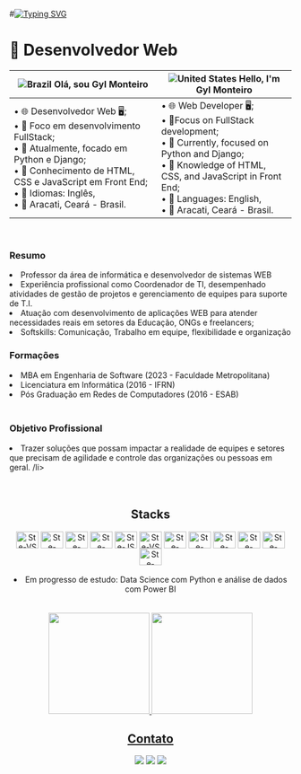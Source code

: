 #[![Typing SVG](https://readme-typing-svg.demolab.com?font=Fira+Code&pause=1000&random=false&width=435&lines=I'am+Gyl+Monteiro)](https://git.io/typing-svg)
# 🚀 Desenvolvedor Web 

| ![Brazil](https://raw.githubusercontent.com/stevenrskelton/flag-icon/master/png/16/country-4x3/br.png "Brazil") Olá, sou Gyl Monteiro | ![United States](https://raw.githubusercontent.com/stevenrskelton/flag-icon/master/png/16/country-4x3/us.png "United States") Hello, I'm Gyl Monteiro 
| --- | --- 
| • 🌐 Desenvolvedor Web 🖥️;<br>• 📝 Foco em desenvolvimento FullStack;<br>• 📝 Atualmente, focado em Python e Django;<br> • 📝 Conhecimento de HTML, CSS e JavaScript em Front End; <br> • 📝 Idiomas: Inglês, <br>• 📍 Aracati, Ceará - Brasil. | • 🌐 Web Developer 🖥️;<br>• 📝Focus on FullStack development;<br>• 📝 Currently, focused on Python and Django;<br> • 📝 Knowledge of HTML, CSS, and JavaScript in Front End; <br>• 📝 Languages: English, <br> • 📍 Aracati, Ceará - Brasil. 

<img align="right">
<div align="center">

<br>

<div align="left">
<h3> Resumo</h3>
<li> Professor da área de informática e desenvolvedor de sistemas WEB </li>
<li> Experiência profissional como Coordenador de TI, desempenhado atividades de gestão de projetos e gerenciamento de equipes para suporte de T.I. </li>
<li> Atuação com desenvolvimento de aplicações WEB para atender necessidades reais em setores da Educação, ONGs e freelancers; 
<li> Softskills: Comunicação, Trabalho em equipe, flexibilidade e organização </li>


<h3> <strong> Formações </strong> </h3> 
<li> MBA em Engenharia de Software (2023 - Faculdade Metropolitana) </li>
<li> Licenciatura em Informática (2016 - IFRN) </li>
<li> Pós Graduação em Redes de Computadores (2016 - ESAB)</li>ㅤ 


<h3>Objetivo Profissional </h3>
<li> Trazer soluções que possam impactar a realidade de equipes e setores que precisam de agilidade e controle das organizações ou pessoas em geral. /li>

</div><br>


<div style="display: inline_block" align = "center"><br> 
  <h2> Stacks </h2>
  <img align="center" alt="Ste-VS" height="30" width="40" src="https://cdn.jsdelivr.net/gh/devicons/devicon/icons/vscode/vscode-original.svg">  
  <img align="center" alt="Ste-Html" height="30" width="40" src="https://cdn.jsdelivr.net/gh/devicons/devicon/icons/html5/html5-original.svg">
  <img align="center" alt="Ste-CSS" height="30" width="40" src="https://cdn.jsdelivr.net/gh/devicons/devicon/icons/css3/css3-original.svg">
 <img align="center" alt="Ste-bootstrap" height="30" width="40" src="https://cdn.jsdelivr.net/gh/devicons/devicon/icons/bootstrap/bootstrap-original.svg">  
  <img align="center" alt="Ste-JS" height="30" width="40" src="https://cdn.jsdelivr.net/gh/devicons/devicon/icons/javascript/javascript-plain.svg"> 
  <img align="center" alt="Ste-VS" height="30" width="40" src="https://skillicons.dev/icons?i=github">  
  <img align="center" alt="Ste-Java" height="30" width="40" src="https://cdn.jsdelivr.net/gh/devicons/devicon/icons/java/java-original.svg"> 
  <img align="center" alt="Ste-Linux" height="30" width="40" src="https://cdn.jsdelivr.net/gh/devicons/devicon/icons/linux/linux-original.svg">   
  <img align="center" alt="Ste-Mysql" height="30" width="40" src="https://cdn.jsdelivr.net/gh/devicons/devicon/icons/mysql/mysql-original.svg"> 
  <img align="center" alt="Ste-Nodejs" height="30" width="40" src="https://cdn.jsdelivr.net/gh/devicons/devicon/icons/nodejs/nodejs-original.svg">
  <img align="center" alt="Ste-react" height="30" width="40" src="https://cdn.jsdelivr.net/gh/devicons/devicon/icons/react/react-original.svg">
  <img align="center" alt="Ste-nextjs" height="30" width="40" src="https://miro.medium.com/v2/resize:fit:720/format:webp/1*W0fC854FAMD1EP60bnl2lg.png">
</div><br>
<li> Em progresso de estudo: Data Science com Python e análise de dados com Power BI </li>
<br><br>
<div align = "center">  
<a href="https://github.com/Stephmarquess">
<img loading="lazy" height="180em" src="https://github-readme-stats.vercel.app/api/top-langs/?username=Stephmarquess&layout=compact&langs_count=7&theme=dracula&title_color=32CD32"/>
<img loading="lazy" height="180em" src="https://github-readme-stats.vercel.app/api?username=Stephmarquess&show_icons=true&theme=dracula&include_all_commits=true&count_private=true&title_color=32CD32"/>
</div>    
  

  <h2> Contato </h2>
  <a href="https://www.linkedin.com/in/st%C3%A9fany-marques/" target="_blank"><img src="https://img.shields.io/badge/-LinkedIn-%230077B5?style=for-the-badge&logo=linkedin&logoColor=white" target="_blank"></a>
  <a href =mailto:smouramkt@gmail.com"><img src="https://img.shields.io/badge/-Gmail-%23333?style=for-the-badge&logo=gmail&logoColor=white" target="_blank"></a>
  <a href="https://instagram.com/stephmarques_" target="_blank"><img src="https://img.shields.io/badge/-Instagram-%23E4405F?style=for-the-badge&logo=instagram&logoColor=white" target="_blank"></a>
</div>

